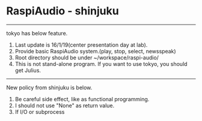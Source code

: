 # RaspiAudio - shinjuku

---

tokyo has below feature.

1. Last update is 16/1/19(center presentation day at lab).
2. Provide basic RaspiAudio system.(play, stop, select, newsspeak)
3. Root directory should be under ~/workspace/raspi-audio/ 
4. This is not stand-alone program. If you want to use tokyo, you should get Julius.

---

New policy from shinjuku is below.

1. Be careful side effect, like as functional programming.
2. I should not use "None" as return value.
3. If I/O or subprocess